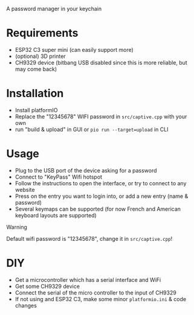 A password manager in your keychain

# Requirements

- ESP32 C3 super mini (can easily support more)
- (optional) 3D printer
- CH9329 device (bitbang USB disabled since this is more reliable, but may come back)

# Installation

- Install platformIO
- Replace the "12345678" WIFI password in `src/captive.cpp` with your own
- run "build & upload" in GUI or `pio run --target=upload` in CLI

# Usage

- Plug to the USB port of the device asking for a password
- Connect to "KeyPass" Wifi hotspot
- Follow the instructions to open the interface, or try to connect to any website
- Press on the entry you want to login into, or add a new entry (name & password)
- Several keymaps can be supported (for now French and American keyboard layouts are supported)

> [!warning]
> Default wifi password is "12345678", change it in `src/captive.cpp`!

# DIY

- Get a microcontroller which has a serial interface and WiFi
- Get some CH9329 device
- Connect the serial of the micro controller to the input of CH9329
- If not using and ESP32 C3, make some minor `platformio.ini` & code changes
